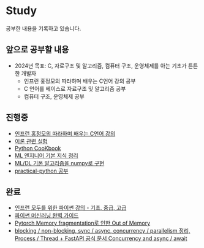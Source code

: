 # Study
공부한 내용을 기록하고 있습니다.

## 앞으로 공부할 내용
- 2024년 목표: C, 자료구조 및 알고리즘, 컴퓨터 구조, 운영체제를 아는 기초가 튼튼한 개발자
    - 인프런 홍정모의 따라하며 배우는 C언어 강의 공부
    - C 언어를 베이스로 자료구조 및 알고리즘 공부
    - 컴퓨터 구조, 운영체제 공부

## 진행중
- [인프런 홍정모의 따라하며 배우는 C언어 강의](inflearn-learn-c/)
- [이론 관련 실험](experiment/)
- [Python CooKbook](python-cookbook-book/)
- [ML 엔지니어 기본 지식 정리](ml-engineer-interview/)
- [ML/DL 기본 알고리즘을 numpy로 구현](ml-dl-basic-algorithm-numpy-implement/)
- [practical-python 공부](practical-python/)

## 완료
- [인프런 모두를 위한 파이썬 강의 - 기초, 중급, 고급](inflearn-python-for-everyone/)
- [파이썬 머신러닝 완벽 가이드](python-ml-perfect-guide-book/)
- [Pytorch Memory fragmentation로 인한 Out of Memory](pytorch/pytorch-memory-fragmentation-oom.md)
- [blocking / non-blocking, sync / async, concurrency / parallelism 정리, Process / Thread + FastAPI 공식 문서 Concurrency and async / await](concurrent-programming/blocking-non-blocking-and-sync-async-and-concurrency-parallelism.md)